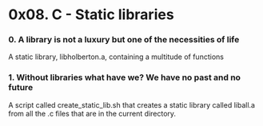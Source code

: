 # 0x08. C - Static libraries
### 0. A library is not a luxury but one of the necessities of life
A static library, libholberton.a, containing a multitude of functions
### 1. Without libraries what have we? We have no past and no future
A script called create_static_lib.sh that creates a static library called
liball.a from all the .c files that are in the current directory.
